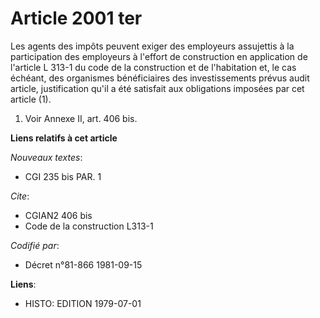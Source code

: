 # Article 2001 ter

Les agents des impôts peuvent exiger des employeurs assujettis à la participation des employeurs à l'effort de construction
en application de l'article L 313-1 du code de la construction et de l'habitation et, le cas échéant, des organismes
bénéficiaires des investissements prévus audit article, justification qu'il a été satisfait aux obligations imposées par cet
article (1).

1)  Voir Annexe II, art. 406 bis.

**Liens relatifs à cet article**

_Nouveaux textes_:

  - CGI 235 bis PAR. 1

_Cite_:

  - CGIAN2 406 bis
  - Code de la construction L313-1

_Codifié par_:

  - Décret n°81-866 1981-09-15

**Liens**:

  - HISTO: EDITION 1979-07-01
